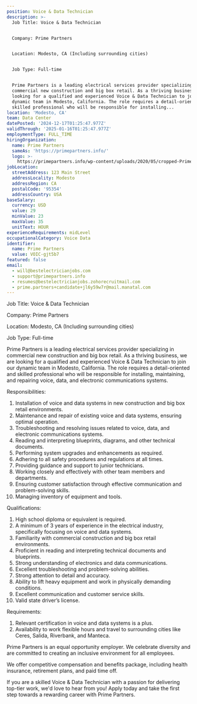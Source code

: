 ```yaml
---
position: Voice & Data Technician
description: >-
  Job Title: Voice & Data Technician


  Company: Prime Partners


  Location: Modesto, CA (Including surrounding cities)


  Job Type: Full-time


  Prime Partners is a leading electrical services provider specializing in
  commercial new construction and big box retail. As a thriving business, we are
  looking for a qualified and experienced Voice & Data Technician to join our
  dynamic team in Modesto, California. The role requires a detail-oriented and
  skilled professional who will be responsible for installing...
location: 'Modesto, CA'
team: Data Center
datePosted: '2024-12-17T01:25:47.977Z'
validThrough: '2025-01-16T01:25:47.977Z'
employmentType: FULL_TIME
hiringOrganization:
  name: Prime Partners
  sameAs: 'https://primepartners.info/'
  logo: >-
    https://primepartners.info/wp-content/uploads/2020/05/cropped-Prime-Partners-Logo-NO-BG-1-1.png
jobLocation:
  streetAddress: 123 Main Street
  addressLocality: Modesto
  addressRegion: CA
  postalCode: '95354'
  addressCountry: USA
baseSalary:
  currency: USD
  value: 29
  minValue: 23
  maxValue: 35
  unitText: HOUR
experienceRequirements: midLevel
occupationalCategory: Voice Data
identifier:
  name: Prime Partners
  value: VOIC-gjt5b7
featured: false
email:
  - will@bestelectricianjobs.com
  - support@primepartners.info
  - resumes@bestelectricianjobs.zohorecruitmail.com
  - prime.partners+candidate+jl6y59w7r@mail.manatal.com
---
```




Job Title: Voice & Data Technician

Company: Prime Partners

Location: Modesto, CA (Including surrounding cities)

Job Type: Full-time

Prime Partners is a leading electrical services provider specializing in commercial new construction and big box retail. As a thriving business, we are looking for a qualified and experienced Voice & Data Technician to join our dynamic team in Modesto, California. The role requires a detail-oriented and skilled professional who will be responsible for installing, maintaining, and repairing voice, data, and electronic communications systems.

Responsibilities:

1. Installation of voice and data systems in new construction and big box retail environments.
2. Maintenance and repair of existing voice and data systems, ensuring optimal operation.
3. Troubleshooting and resolving issues related to voice, data, and electronic communications systems.
4. Reading and interpreting blueprints, diagrams, and other technical documents.
5. Performing system upgrades and enhancements as required.
6. Adhering to all safety procedures and regulations at all times.
7. Providing guidance and support to junior technicians.
8. Working closely and effectively with other team members and departments.
9. Ensuring customer satisfaction through effective communication and problem-solving skills.
10. Managing inventory of equipment and tools.

Qualifications:

1. High school diploma or equivalent is required.
2. A minimum of 3 years of experience in the electrical industry, specifically focusing on voice and data systems.
3. Familiarity with commercial construction and big box retail environments.
4. Proficient in reading and interpreting technical documents and blueprints.
5. Strong understanding of electronics and data communications.
6. Excellent troubleshooting and problem-solving abilities.
7. Strong attention to detail and accuracy.
8. Ability to lift heavy equipment and work in physically demanding conditions.
9. Excellent communication and customer service skills.
10. Valid state driver’s license.

Requirements:

1. Relevant certification in voice and data systems is a plus.
2. Availability to work flexible hours and travel to surrounding cities like Ceres, Salida, Riverbank, and Manteca.

Prime Partners is an equal opportunity employer. We celebrate diversity and are committed to creating an inclusive environment for all employees.

We offer competitive compensation and benefits package, including health insurance, retirement plans, and paid time off. 

If you are a skilled Voice & Data Technician with a passion for delivering top-tier work, we'd love to hear from you! Apply today and take the first step towards a rewarding career with Prime Partners.

